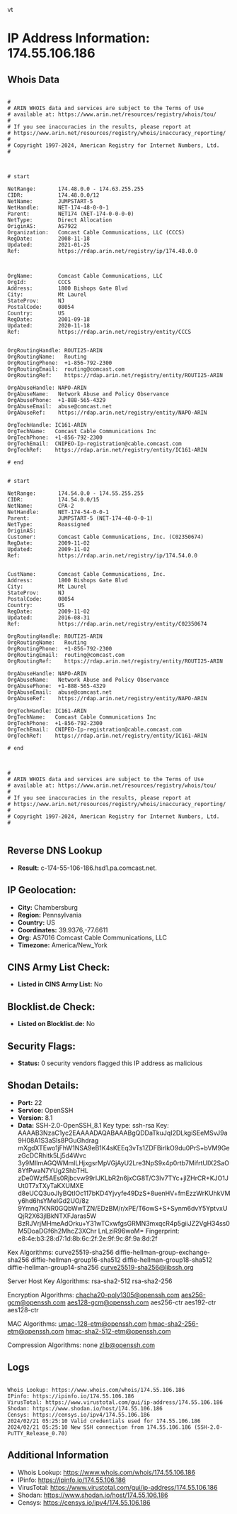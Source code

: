 vt
# IP Address Information: 174.55.106.186

## Whois Data
```

#
# ARIN WHOIS data and services are subject to the Terms of Use
# available at: https://www.arin.net/resources/registry/whois/tou/
#
# If you see inaccuracies in the results, please report at
# https://www.arin.net/resources/registry/whois/inaccuracy_reporting/
#
# Copyright 1997-2024, American Registry for Internet Numbers, Ltd.
#



# start

NetRange:       174.48.0.0 - 174.63.255.255
CIDR:           174.48.0.0/12
NetName:        JUMPSTART-5
NetHandle:      NET-174-48-0-0-1
Parent:         NET174 (NET-174-0-0-0-0)
NetType:        Direct Allocation
OriginAS:       AS7922
Organization:   Comcast Cable Communications, LLC (CCCS)
RegDate:        2008-11-18
Updated:        2021-01-25
Ref:            https://rdap.arin.net/registry/ip/174.48.0.0



OrgName:        Comcast Cable Communications, LLC
OrgId:          CCCS
Address:        1800 Bishops Gate Blvd
City:           Mt Laurel
StateProv:      NJ
PostalCode:     08054
Country:        US
RegDate:        2001-09-18
Updated:        2020-11-18
Ref:            https://rdap.arin.net/registry/entity/CCCS


OrgRoutingHandle: ROUTI25-ARIN
OrgRoutingName:   Routing
OrgRoutingPhone:  +1-856-792-2300 
OrgRoutingEmail:  routing@comcast.com
OrgRoutingRef:    https://rdap.arin.net/registry/entity/ROUTI25-ARIN

OrgAbuseHandle: NAPO-ARIN
OrgAbuseName:   Network Abuse and Policy Observance
OrgAbusePhone:  +1-888-565-4329 
OrgAbuseEmail:  abuse@comcast.net
OrgAbuseRef:    https://rdap.arin.net/registry/entity/NAPO-ARIN

OrgTechHandle: IC161-ARIN
OrgTechName:   Comcast Cable Communications Inc
OrgTechPhone:  +1-856-792-2300 
OrgTechEmail:  CNIPEO-Ip-registration@cable.comcast.com
OrgTechRef:    https://rdap.arin.net/registry/entity/IC161-ARIN

# end


# start

NetRange:       174.54.0.0 - 174.55.255.255
CIDR:           174.54.0.0/15
NetName:        CPA-2
NetHandle:      NET-174-54-0-0-1
Parent:         JUMPSTART-5 (NET-174-48-0-0-1)
NetType:        Reassigned
OriginAS:       
Customer:       Comcast Cable Communications, Inc. (C02350674)
RegDate:        2009-11-02
Updated:        2009-11-02
Ref:            https://rdap.arin.net/registry/ip/174.54.0.0


CustName:       Comcast Cable Communications, Inc.
Address:        1800 Bishops Gate Blvd
City:           Mt Laurel
StateProv:      NJ
PostalCode:     08054
Country:        US
RegDate:        2009-11-02
Updated:        2016-08-31
Ref:            https://rdap.arin.net/registry/entity/C02350674

OrgRoutingHandle: ROUTI25-ARIN
OrgRoutingName:   Routing
OrgRoutingPhone:  +1-856-792-2300 
OrgRoutingEmail:  routing@comcast.com
OrgRoutingRef:    https://rdap.arin.net/registry/entity/ROUTI25-ARIN

OrgAbuseHandle: NAPO-ARIN
OrgAbuseName:   Network Abuse and Policy Observance
OrgAbusePhone:  +1-888-565-4329 
OrgAbuseEmail:  abuse@comcast.net
OrgAbuseRef:    https://rdap.arin.net/registry/entity/NAPO-ARIN

OrgTechHandle: IC161-ARIN
OrgTechName:   Comcast Cable Communications Inc
OrgTechPhone:  +1-856-792-2300 
OrgTechEmail:  CNIPEO-Ip-registration@cable.comcast.com
OrgTechRef:    https://rdap.arin.net/registry/entity/IC161-ARIN

# end



#
# ARIN WHOIS data and services are subject to the Terms of Use
# available at: https://www.arin.net/resources/registry/whois/tou/
#
# If you see inaccuracies in the results, please report at
# https://www.arin.net/resources/registry/whois/inaccuracy_reporting/
#
# Copyright 1997-2024, American Registry for Internet Numbers, Ltd.
#


```
## Reverse DNS Lookup
- **Result:** c-174-55-106-186.hsd1.pa.comcast.net.

## IP Geolocation:
- **City:** Chambersburg
- **Region:** Pennsylvania
- **Country:** US
- **Coordinates:** 39.9376,-77.6611
- **Org:** AS7016 Comcast Cable Communications, LLC
- **Timezone:** America/New_York

## CINS Army List Check:
- **Listed in CINS Army List:** 
No

## Blocklist.de Check:
- **Listed on Blocklist.de:** 
No

## Security Flags:
- **Status:** 0 security vendors flagged this IP address as malicious

## Shodan Details:
- **Port:** 22
- **Service:** OpenSSH
- **Version:** 8.1
- **Data:** SSH-2.0-OpenSSH_8.1
Key type: ssh-rsa
Key: AAAAB3NzaC1yc2EAAAADAQABAAABgQDDaTkuJqI2DLkgiSEeMSvJ9a9H08A1S3aSls8PGuGhdrag
mXgdXTEwo1jFhW1NSA9eB1K4sKEEq3vTs1ZDFBirlkO9du0PrS+bVM9GezGcDCRhitk5Lj5d4Wvc
3y9MlImAGQWMmlLHjxgsrMpVGjAyU2Lre3NpS9x4p0rtb7MifrtUIX2SaO8YfPwaN7YUg2ShbTHL
zDe0Wzf5AEs0Rjbcvw99rIJKLbR2n6jxCG8T/C3Iv7TYc+jlZHrCR+KJO1JUt0T7xTXyTaKXUMXE
d8eUCQ3uoJlyBQtIOc117bKD4Yjvyfe49DzS+8uenHV+fmEzzWrKUhkVMy6hd6hsYMeIGd2UO/8z
9Ymnq7KNR0GQbWwTZN/EDzBM/r/xPE/T6owS+S+Synm6dvY5YptvxUQjR2X63jIBkNTXFJaras5W
BzRJVrjMHmeAdOrku+Y31wTCxwfgsGRMN3mxqcR4p5giiJZ2VgH34ss0M5DoaDGf6h2MhcZ3XChr
LnLziR96woM=
Fingerprint: e8:4e:b3:28:d7:1d:8b:6c:2f:2e:9f:9c:8f:9a:8d:2f

Kex Algorithms:
	curve25519-sha256
	diffie-hellman-group-exchange-sha256
	diffie-hellman-group16-sha512
	diffie-hellman-group18-sha512
	diffie-hellman-group14-sha256
	curve25519-sha256@libssh.org

Server Host Key Algorithms:
	rsa-sha2-512
	rsa-sha2-256

Encryption Algorithms:
	chacha20-poly1305@openssh.com
	aes256-gcm@openssh.com
	aes128-gcm@openssh.com
	aes256-ctr
	aes192-ctr
	aes128-ctr

MAC Algorithms:
	umac-128-etm@openssh.com
	hmac-sha2-256-etm@openssh.com
	hmac-sha2-512-etm@openssh.com

Compression Algorithms:
	none
	zlib@openssh.com


## Logs
```

Whois Lookup: https://www.whois.com/whois/174.55.106.186
IPinfo: https://ipinfo.io/174.55.106.186
VirusTotal: https://www.virustotal.com/gui/ip-address/174.55.106.186
Shodan: https://www.shodan.io/host/174.55.106.186
Censys: https://censys.io/ipv4/174.55.106.186
2024/02/21 05:25:10 Valid credentials used for 174.55.106.186
2024/02/21 05:25:10 New SSH connection from 174.55.106.186 (SSH-2.0-PuTTY_Release_0.70)

```
## Additional Information
- Whois Lookup: https://www.whois.com/whois/174.55.106.186
- IPinfo: https://ipinfo.io/174.55.106.186
- VirusTotal: https://www.virustotal.com/gui/ip-address/174.55.106.186
- Shodan: https://www.shodan.io/host/174.55.106.186
- Censys: https://censys.io/ipv4/174.55.106.186

